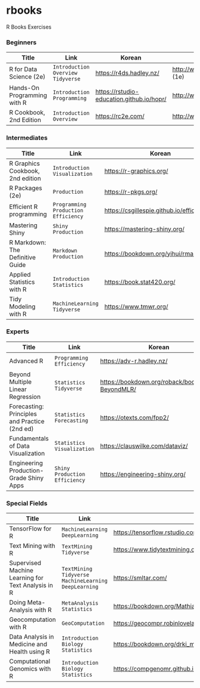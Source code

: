 # rbooks
R Books Exercises

### Beginners
|Title|Link|Korean|Category|
|---|---|---|---|
|R for Data Science (2e)|`Introduction` `Overview` `Tidyverse`|https://r4ds.hadley.nz/|http://www.yes24.com/Product/Goods/67856488 (1e)|
|Hands-On Programming with R|`Introduction` `Programming`|https://rstudio-education.github.io/hopr/|http://www.yes24.com/Product/Goods/29289813|
|R Cookbook, 2nd Edition|`Introduction` `Overview`|https://rc2e.com/|http://www.yes24.com/Product/Goods/101482119|

### Intermediates
|Title|Link|Korean|Category|
|---|---|---|---|
|R Graphics Cookbook, 2nd edition|`Introduction` `Visualization`|https://r-graphics.org/|http://www.yes24.com/Product/Goods/11024010|
|R Packages (2e)|`Production`|https://r-pkgs.org/|http://www.yes24.com/Product/Goods/73429473 (1e)|
|Efficient R programming|`Programming` `Production` `Efficiency`|https://csgillespie.github.io/efficientR/|http://www.yes24.com/Product/Goods/61358257|
|Mastering Shiny|`Shiny` `Production`|https://mastering-shiny.org/|http://www.yes24.com/Product/Goods/116598818|
|R Markdown: The Definitive Guide|`Markdown` `Production`|https://bookdown.org/yihui/rmarkdown/||
|Applied Statistics with R|`Introduction` `Statistics`|https://book.stat420.org/||
|Tidy Modeling with R|`MachineLearning` `Tidyverse`|https://www.tmwr.org/||

### Experts
|Title|Link|Korean|Category|
|---|---|---|---|
|Advanced R|`Programming` `Efficiency`|https://adv-r.hadley.nz/|http://www.yes24.com/Product/Goods/60530267 (1e)|
|Beyond Multiple Linear Regression|`Statistics` `Tidyverse`|https://bookdown.org/roback/bookdown-BeyondMLR/||
|Forecasting: Principles and Practice (2nd ed)|`Statistics` `Forecasting`|https://otexts.com/fpp2/|https://otexts.com/fppkr/ (free)|
|Fundamentals of Data Visualization|`Statistics` `Visualization`|https://clauswilke.com/dataviz/|http://www.yes24.com/Product/Goods/87631760|
|Engineering Production-Grade Shiny Apps|`Shiny` `Production` `Efficiency`|https://engineering-shiny.org/||

### Special Fields
|Title|Link|Korean|Category|
|---|---|---|---|
|TensorFlow for R|`MachineLearning` `DeepLearning`|https://tensorflow.rstudio.com/||
|Text Mining with R|`TextMining` `Tidyverse`|https://www.tidytextmining.com/|http://www.yes24.com/Product/Goods/73782813|
|Supervised Machine Learning for Text Analysis in R|`TextMining` `Tidyverse` `MachineLearning` `DeepLearning`|https://smltar.com/||
|Doing Meta-Analysis with R|`MetaAnalysis` `Statistics`|https://bookdown.org/MathiasHarrer/Doing_Meta_Analysis_in_R/||
|Geocomputation with R|`GeoComputation`|https://geocompr.robinlovelace.net/||
|Data Analysis in Medicine and Health using R|`Introduction` `Biology` `Statistics`|https://bookdown.org/drki_musa/dataanalysis/||
|Computational Genomics with R|`Introduction` `Biology` `Statistics`|https://compgenomr.github.io/book/||
